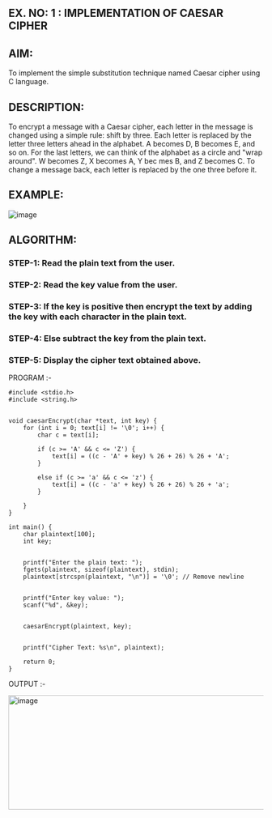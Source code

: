 ## EX. NO: 1 : IMPLEMENTATION OF CAESAR CIPHER
 

## AIM:

To implement the simple substitution technique named Caesar cipher using C language.

## DESCRIPTION:

To encrypt a message with a Caesar cipher, each letter in the message is changed using a simple rule: shift by three. Each letter is replaced by the letter three letters ahead in the alphabet. A becomes D, B becomes E, and so on. For the last letters, we can think of the
alphabet as a circle and "wrap around". W becomes Z, X becomes A, Y bec mes B, and Z
becomes C. To change a message back, each letter is replaced by the one three before it.

## EXAMPLE:



![image](https://github.com/Hemamanigandan/CNS/assets/149653568/eb9c6c43-8c80-4cdd-b9d4-91705a311c79)


## ALGORITHM:

### STEP-1: Read the plain text from the user.
### STEP-2: Read the key value from the user.
### STEP-3: If the key is positive then encrypt the text by adding the key with each character in the plain text.
### STEP-4: Else subtract the key from the plain text.
### STEP-5: Display the cipher text obtained above.


PROGRAM :-
```
#include <stdio.h>
#include <string.h>


void caesarEncrypt(char *text, int key) {
    for (int i = 0; text[i] != '\0'; i++) {
        char c = text[i];
      
        if (c >= 'A' && c <= 'Z') {
            text[i] = ((c - 'A' + key) % 26 + 26) % 26 + 'A';
        }
      
        else if (c >= 'a' && c <= 'z') {
            text[i] = ((c - 'a' + key) % 26 + 26) % 26 + 'a';
        }
    
    }
}

int main() {
    char plaintext[100];
    int key;

  
    printf("Enter the plain text: ");
    fgets(plaintext, sizeof(plaintext), stdin);
    plaintext[strcspn(plaintext, "\n")] = '\0'; // Remove newline

  
    printf("Enter key value: ");
    scanf("%d", &key);

   
    caesarEncrypt(plaintext, key);

   
    printf("Cipher Text: %s\n", plaintext);

    return 0;
}

```



OUTPUT :-

<img width="1025" height="226" alt="image" src="https://github.com/user-attachments/assets/0982094f-5ad5-4053-aa78-d5d3100498bf" />

